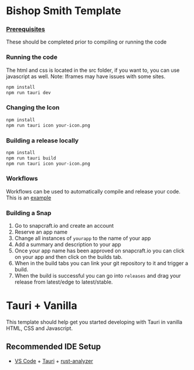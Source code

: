 # Bishop Smith Template


### [Prerequisites](docs/prerequisites.md)
These should be completed prior to compiling or running the code

### Running the code
The html and css is located in the src folder, if you want to, you can use javascript as well.
Note: Iframes may have issues with some sites.
```sh
npm install
npm run tauri dev
```

### Changing the Icon
```sh
npm install
npm run tauri icon your-icon.png
```
### Building a release locally
```sh
npm install
npm run tauri build
npm run tauri icon your-icon.png
```
### Workflows
Workflows can be used to automatically compile and release your code.
This is an [example](.github/workflows/main.yml)

### Building a Snap
1. Go to snapcraft.io and create an account
2. Reserve an app name
3. Change all instances of `yourapp` to the name of your app
4. Add a summary and description to your app
5. Once your app name has been approved on snapcraft.io you can click on your app and then click on the builds tab.
6. When in the build tabs you can link your git repository to it and trigger a build.
7. When the build is successful you can go into `releases` and drag your release from latest/edge to latest/stable.
# Tauri + Vanilla

This template should help get you started developing with Tauri in vanilla HTML, CSS and Javascript.

## Recommended IDE Setup

- [VS Code](https://code.visualstudio.com/) + [Tauri](https://marketplace.visualstudio.com/items?itemName=tauri-apps.tauri-vscode) + [rust-analyzer](https://marketplace.visualstudio.com/items?itemName=rust-lang.rust-analyzer)
